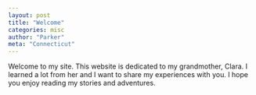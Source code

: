 ```yaml
---
layout: post
title: "Welcome"
categories: misc
author: "Parker"
meta: "Connecticut"
---
```


Welcome to my site. This website is dedicated to my grandmother, Clara. I learned a lot from her and I want to share my experiences with you. I hope you enjoy reading my stories and adventures.
